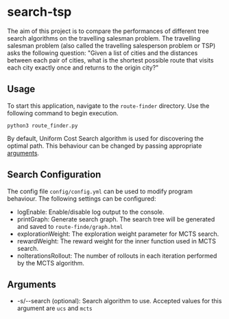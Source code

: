 # search-tsp
 
The aim of this project is to compare the performances of different tree search algorithms on the travelling salesman problem. The travelling salesman problem (also called the travelling salesperson problem or TSP) asks the following question: "Given a list of cities and the distances between each pair of cities, what is the shortest possible route that visits each city exactly once and returns to the origin city?" 

## Usage
To start this application, navigate to the `route-finder` directory. Use the following command to begin execution.
```
python3 route_finder.py
```
By default, Uniform Cost Search algorithm is used for discovering the optimal path. This behaviour can be changed by passing appropriate [arguments](#arguments).

## Search Configuration
The config file `config/config.yml` can be used to modify program behaviour. The following settings can be configured:
- logEnable: Enable/disable log output to the console.
- printGraph: Generate search graph. The search tree will be generated and saved to `route-finde/graph.html`
- explorationWeight: The exploration weight parameter for MCTS search.
- rewardWeight: The reward weight for the inner function used in MCTS search. 
- noIterationsRollout: The number of rollouts in each iteration performed by the MCTS algorithm.
## Arguments 
- -s/--search (optional): Search algorithm to use. Accepted values for this argument are `ucs` and `mcts`